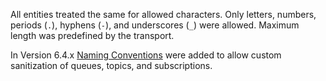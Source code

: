 All entities treated the same for allowed characters. Only letters, numbers, periods (`.`), hyphens (`-`), and underscores (`_`) were allowed. Maximum length was predefined by the transport.

In Version 6.4.x [Naming Conventions](/transports/azure-service-bus/legacy/naming-conventions.md) were added to allow custom sanitization of queues, topics, and subscriptions.
